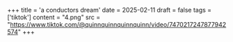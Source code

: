 +++
title = 'a conductors dream'
date = 2025-02-11
draft = false
tags = ['tiktok']
content = "4.png"
src = "https://www.tiktok.com/@quinnquinnquinnquinn/video/7470217247877942574"
+++